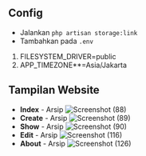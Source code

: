 ## Config

- Jalankan `php artisan storage:link`
- Tambahkan pada `.env` 
1. FILESYSTEM_DRIVER=public
2. APP_TIMEZONE**=Asia/Jakarta 

## Tampilan Website
 
- **Index** - Arsip
![Screenshot (88)](https://user-images.githubusercontent.com/105697445/195103820-4d051f3e-1471-44a0-b1f0-0eda723220de.png)
- **Create** - Arsip
![Screenshot (89)](https://user-images.githubusercontent.com/105697445/195104432-4619b6ff-abb5-4b1d-b1fb-0432b112c58c.png)
- **Show** - Arsip
![Screenshot (90)](https://user-images.githubusercontent.com/105697445/195104635-47bc4daf-5430-44f9-8dce-fb4fbd8867d0.png)
- **Edit** - Arsip
![Screenshot (116)](https://user-images.githubusercontent.com/105697445/195105014-a27c9ffe-bc0e-4bd8-b856-9c82fdebf6f4.png)
- **About** - Arsip
![Screenshot (126)](https://user-images.githubusercontent.com/105697445/195104769-f729bb32-658d-486c-9724-1cbd48640cfb.png)
